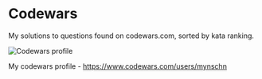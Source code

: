 # Codewars

My solutions to questions found on codewars.com, sorted by kata ranking.

![Codewars profile](https://www.codewars.com/users/mynschn/badges/large)

My codewars profile - https://www.codewars.com/users/mynschn

